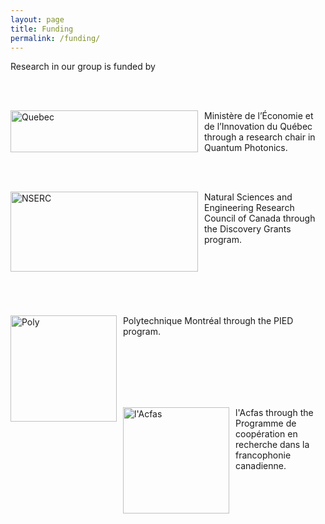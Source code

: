 ```yaml
---
layout: page
title: Funding 
permalink: /funding/
---
```


Research in our group is funded by

<br>
<br>

<img src="https://github.com/polyquantique/polyquantique.github.io/raw/master/assets/images/quebec.svg"
     alt="Quebec"
     width="300" 
     height="67"
     style="float: left; margin-right: 10px;" /> Ministère de l’Économie et de l’Innovation du Québec through a research chair in Quantum Photonics.

<br>
<br>

<img src="https://github.com/polyquantique/polyquantique.github.io/raw/master/assets/images/nserc.svg"
     alt="NSERC"
     width="300" 
     height="128"
     style="float: left; margin-right: 10px;" /> Natural Sciences and Engineering Research Council of Canada through the Discovery Grants program.

<br>
<br>
<br>
<br>
<br>

<img src="https://github.com/polyquantique/polyquantique.github.io/raw/master/assets/images/poly.svg"
     alt="Poly"
     width="170" 
     height="170"
     style="float: left; margin-right: 10px;" /> Polytechnique Montréal through the PIED program.


<br>
<br>
<br>
<br>
<br>

<img src="https://github.com/polyquantique/polyquantique.github.io/raw/master/assets/images/acfas.svg"
     alt="l'Acfas"
     width="170" 
     height="170"
     style="float: left; margin-right: 10px;" /> l'Acfas through the Programme de coopération en recherche dans la francophonie canadienne.
